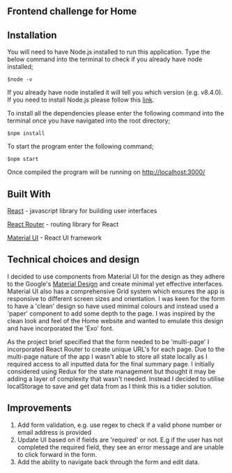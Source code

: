   ## Frontend challenge for Home
  
  ## Installation 
You will need to have Node.js installed to run this application.  Type the below command into the terminal to check if you already have node installed;
```
$node -v
```
If you already have node installed it will tell you which version (e.g. v8.4.0).  If you need to install Node.js please follow this [link](https://nodejs.org/en/).

To install all the dependencies please enter the following command into the terminal once you have navigated into the root directory; 
```
$npm install
```
To start the program enter the following command;
```
$npm start
```

Once compiled the program will be running on <http://localhost:3000/>

## Built With
[React](https://facebook.github.io/react/) - javascript library for building user interfaces

[React Router](https://reacttraining.com/react-router/) - routing library for React

[Material UI](https://material-ui.com/) - React UI framework

## Technical choices and design
I decided to use components from Material UI for the design as they adhere to the Google's [Material Design](https://material.io/) and create minimal yet effective interfaces.  Material UI also has a comprehensive Grid system which ensures the app is responsive to different screen sizes and orientation.  I was keen for the form to have a 'clean' design so have used minimal colours and instead used a 'paper' component to add some depth to the page.  I was inspired by the clean look and feel of the Home website and wanted to emulate this design and have incorporated the 'Exo' font.

As the project brief specified that the form needed to be 'multi-page' I incorporated React Router to create unique URL's for each page.  Due to the multi-page nature of the app I wasn't able to store all state locally as I required access to all inputted data for the final summary page.  I initially considered using Redux for the state management but thought it may be adding a layer of complexity that wasn't needed.  Instead I decided to utilise localStorage to save and get data from as I think this is a tidier solution.

## Improvements
1. Add form validation, e.g. use regex to check if a valid phone number or email address is provided
2. Update UI based on if fields are 'required' or not.  E.g if the user has not completed the required field, they see an error message and are unable to click forward in the form.
3. Add the ability to navigate back through the form and edit data.




